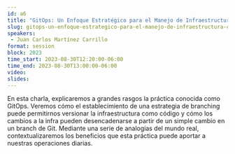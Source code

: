 ```yaml
---
id: a6
title: "GitOps: Un Enfoque Estratégico para el Manejo de Infraestructura como Código"
slug: gitops-un-enfoque-estrategico-para-el-manejo-de-infraestructura-como-codigo
speakers:
 - Juan Carlos Martínez Carrillo
format: session
block: 2023
time_start: 2023-08-30T12:20:00-06:00
time_end: 2023-08-30T13:00:00-06:00
video:
slides:
---
```



En esta charla, explicaremos a grandes rasgos la práctica conocida como GitOps. Veremos cómo el establecimiento de una estrategia de branching puede permitirnos versionar la infraestructura como código y cómo los cambios a la infra pueden desencadenarse a partir de un simple cambio en un branch de Git. Mediante una serie de analogías del mundo real, contextualizaremos los beneficios que esta práctica puede aportar a nuestras operaciones diarias.
